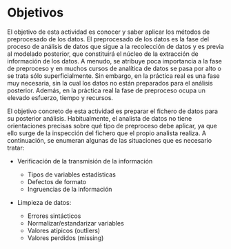# Objetivos 

El objetivo de esta actividad es conocer y saber aplicar los métodos de preprocesado de los datos. El preprocesado de los datos es la fase del proceso de análisis de datos que sigue a la recolección de datos y es previa al modelado posterior, que constituirá el núcleo de la extracción de información de los datos. A menudo, se atribuye poca importancia a la fase de preproceso y en muchos cursos de analítica de datos se pasa por alto o se trata sólo superficialmente. Sin embargo, en la práctica real es una fase muy necesaria, sin la cual los datos no están preparados para el análisis posterior. Además, en la práctica real la fase de preproceso ocupa un elevado esfuerzo, tiempo y recursos.

El objetivo concreto de esta actividad es preparar el fichero de datos para su posterior análisis. Habitualmente, el analista de datos no tiene orientaciones precisas sobre qué tipo de preproceso debe aplicar, ya que ello surge de la inspección del fichero que el propio analista realiza. A continuación, se enumeran algunas de las situaciones que es necesario tratar:

- Verificación de la transmisión de la información
  - Tipos de variables estadísticas
  - Defectos de formato
  - Ingruencias de la información

- Limpieza de datos:
  - Errores sintácticos
  - Normalizar/estandarizar variables
  - Valores atípicos (outliers)
  - Valores perdidos (missing)